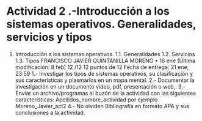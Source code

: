 # Actividad 2 .-Introducción a los sistemas operativos. Generalidades, servicios y tipos
1.	Introducción a los sistemas operativos.
1.1.	Generalidades 
1.2.	Servicios 
1.3.	Tipos 
FRANCISCO JAVIER QUINTANILLA MORENO
•
16 ene (Última modificación: 8 feb)
12
/12
12 puntos de 12
Fecha de entrega: 21 ene, 23:59
1.- Investigar los tipos de sistemas operativos, su clasificación y sus características y plasmarlos en un mapa mental.
2.- Documentar la investigación en un documento video, pdf, presentación o web,.
3.- Enviar un archivo/programas al buzón de la actividad con las siguientes características: Apellidos_nombre_actividad por ejemplo Moreno_Javier_act2
4.- No olviden Bibliografía en formato APA y sus conclusiones a la actividad.

